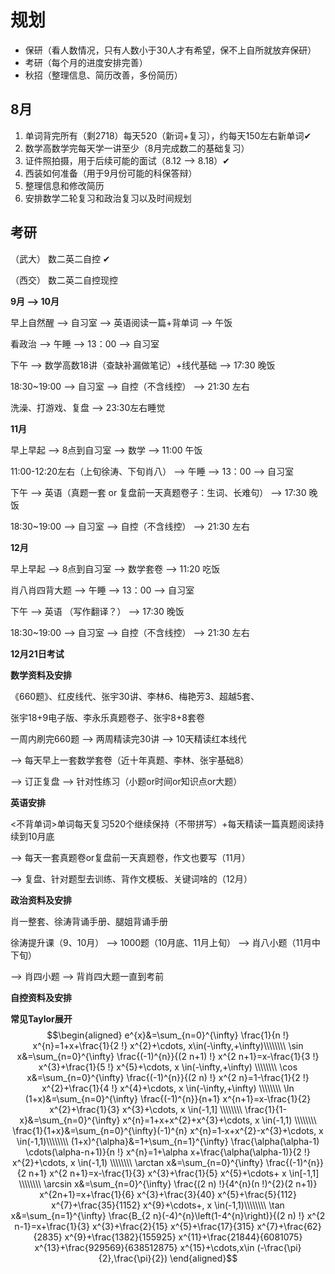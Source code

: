 # 规划

- 保研（看人数情况，只有人数小于30人才有希望，保不上自所就放弃保研）
- 考研（每个月的进度安排完善）
- 秋招（整理信息、简历改善，多份简历）

## 8月

1. 单词背完所有（剩2718）每天520（新词+复习），约每天150左右新单词✔
2. 数学高数学完每天学一讲至少（8月完成数二的基础复习）
3. 证件照拍摄，用于后续可能的面试（8.12 —> 8.18）✔
4. 西装如何准备（用于9月份可能的科保答辩）
5. 整理信息和修改简历
6. 安排数学二轮复习和政治复习以及时间规划

## 考研

（武大） 数二英二自控  ✔

（西交） 数二英二自控现控

**9月 —> 10月**

早上自然醒  —> 自习室 —> 英语阅读一篇+背单词 —> 午饭

看政治 —> 午睡 —> 13：00 —> 自习室

下午 —> 数学高数18讲（查缺补漏做笔记）+线代基础 —> 17:30 晚饭

18:30~19:00 —> 自习室 —> 自控（不含线控） —> 21:30 左右

洗澡、打游戏、复盘 —> 23:30左右睡觉

**11月**

早上早起 —> 8点到自习室 —> 数学 —> 11:00 午饭

11:00-12:20左右（上旬徐涛、下旬肖八） —> 午睡 —> 13：00 —> 自习室

下午 —> 英语（真题一套 or 复盘前一天真题卷子：生词、长难句） —> 17:30 晚饭

18:30~19:00  —> 自习室  —> 自控（不含线控） —> 21:30 左右

**12月**

早上早起 —> 8点到自习室 —> 数学套卷 —> 11:20 吃饭

肖八肖四背大题 —> 午睡 —> 13：00 —> 自习室

下午 —> 英语 （写作翻译？） —> 17:30 晚饭

18:30~19:00  —> 自习室  —> 自控（不含线控） —> 21:30 左右

**12月21日考试**



**数学资料及安排**

《660题》、红皮线代、张宇30讲、李林6、梅艳芳3、超越5套、

张宇18+9电子版、李永乐真题卷子、张宇8+8套卷

一周内刷完660题 —> 两周精读完30讲 —> 10天精读红本线代 

—> 每天早上一套数学套卷（近十年真题、李林、张宇基础8） 

—> 订正复盘 —> 针对性练习（小题or时间or知识点or大题）

**英语安排**

<不背单词>单词每天复习520个继续保持（不带拼写）+每天精读一篇真题阅读持续到10月底

 —> 每天一套真题卷or复盘前一天真题卷，作文也要写（11月）

 —> 复盘、针对题型去训练、背作文模板、关键词啥的（12月）

**政治资料及安排**

肖一整套、徐涛背诵手册、腿姐背诵手册

徐涛提升课（9、10月） —> 1000题（10月底、11月上旬） —> 肖八小题（11月中下旬）

—> 肖四小题 —> 背肖四大题一直到考前

**自控资料及安排**





**常见Taylor展开**
$$\begin{aligned}
e^{x}&=\sum_{n=0}^{\infty} \frac{1}{n !} x^{n}=1+x+\frac{1}{2 !} x^{2}+\cdots, x\in(-\infty,+\infty)\\\\\\\\
\sin x&=\sum_{n=0}^{\infty} \frac{(-1)^{n}}{(2 n+1) !} x^{2 n+1}=x-\frac{1}{3 !} x^{3}+\frac{1}{5 !} x^{5}+\cdots, x \in(-\infty,+\infty) \\\\\\\\
\cos x&=\sum_{n=0}^{\infty} \frac{(-1)^{n}}{(2 n) !} x^{2 n}=1-\frac{1}{2 !} x^{2}+\frac{1}{4 !} x^{4}+\cdots, x \in(-\infty,+\infty) \\\\\\\\
\ln (1+x)&=\sum_{n=0}^{\infty} \frac{(-1)^{n}}{n+1} x^{n+1}=x-\frac{1}{2} x^{2}+\frac{1}{3} x^{3}+\cdots, x \in(-1,1] \\\\\\\\
\frac{1}{1-x}&=\sum_{n=0}^{\infty} x^{n}=1+x+x^{2}+x^{3}+\cdots, x \in(-1,1) \\\\\\\\
\frac{1}{1+x}&=\sum_{n=0}^{\infty}(-1)^{n} x^{n}=1-x+x^{2}-x^{3}+\cdots, x \in(-1,1)\\\\\\\\
(1+x)^{\alpha}&=1+\sum_{n=1}^{\infty} \frac{\alpha(\alpha-1) \cdots(\alpha-n+1)}{n !} x^{n}=1+\alpha x+\frac{\alpha(\alpha-1)}{2 !} x^{2}+\cdots, x \in(-1,1) \\\\\\\\
\arctan x&=\sum_{n=0}^{\infty} \frac{(-1)^{n}}{2 n+1} x^{2 n+1}=x-\frac{1}{3} x^{3}+\frac{1}{5} x^{5}+\cdots+ x \in[-1,1] \\\\\\\\
\arcsin x&=\sum_{n=0}^{\infty} \frac{(2 n) !}{4^{n}(n !)^{2}(2 n+1)} x^{2n+1}=x+\frac{1}{6} x^{3}+\frac{3}{40} x^{5}+\frac{5}{112} x^{7}+\frac{35}{1152} x^{9}+\cdots+, x \in(-1,1)\\\\\\\\
\tan x&=\sum_{n=1}^{\infty} \frac{B_{2 n}(-4)^{n}\left(1-4^{n}\right)}{(2 n) !} x^{2 n-1}=x+\frac{1}{3} x^{3}+\frac{2}{15} x^{5}+\frac{17}{315} x^{7}+\frac{62}{2835} x^{9}+\frac{1382}{155925} x^{11}+\frac{21844}{6081075} x^{13}+\frac{929569}{638512875} x^{15}+\cdots,x\in (-\frac{\pi}{2},\frac{\pi}{2})
\end{aligned}$$

